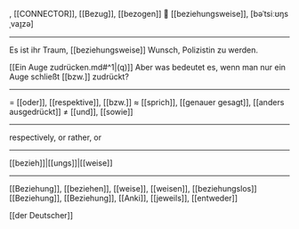 , [[CONNECTOR]], [[Bezug]], [[bezogen]]
🔗 [[beziehungsweise]], [bəˈtsiːʊŋsˌvaɪ̯zə]

---
Es ist ihr Traum, [[beziehungsweise]] Wunsch, Polizistin zu werden.

[[Ein Auge zudrücken.md#^1|(q)]] Aber was bedeutet es, wenn man nur ein Auge schließt [[bzw.]] zudrückt?

---
= [[oder]], [[respektive]], [[bzw.]]
≈ [[sprich]], [[genauer gesagt]], [[anders ausgedrückt]]
≠ [[und]], [[sowie]]

---
respectively, or rather, or

---
[[bezieh]]|[[ungs]]|[[weise]]

---
[[Beziehung]], [[beziehen]], [[weise]], [[weisen]], [[beziehungslos]]
[[Beziehung]], [[Beziehung]], [[Anki]], [[jeweils]], [[entweder]]

[[der Deutscher]]